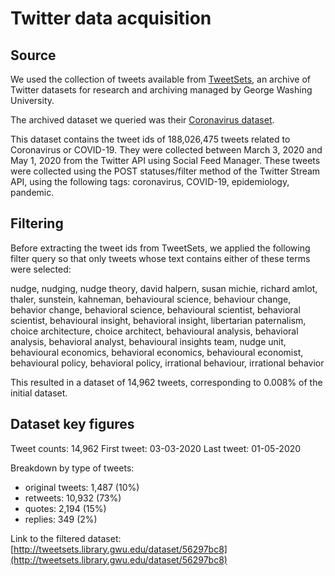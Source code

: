# Twitter data acquisition

## Source

We used the collection of tweets available from [TweetSets](https://tweetsets.library.gwu.edu/), an archive of Twitter datasets for research and archiving
managed by George Washing University.

The archived dataset we queried was their [Coronavirus dataset](https://dataverse.harvard.edu/dataset.xhtml?persistentId=doi:10.7910/DVN/LW0BTB).

This dataset contains the tweet ids of 188,026,475 tweets related to Coronavirus or COVID-19. They were collected
between March 3, 2020 and May 1, 2020 from the Twitter API using Social Feed Manager. These tweets were collected using
the POST statuses/filter method of the Twitter Stream API, using the following tags: coronavirus, COVID-19,
epidemiology, pandemic.


## Filtering

Before extracting the tweet ids from TweetSets, we applied the following filter query so that only tweets whose text
contains either of these terms were selected:

nudge, nudging, nudge theory, david halpern, susan michie, richard amlot, thaler, sunstein, kahneman, behavioural science, behaviour change, behavior change, behavioral science, behavioural scientist, behavioral scientist, behavioural insight, behavioral insight, libertarian paternalism, choice architecture, choice architect, behavioural analysis, behavioral analysis, behavioral analyst, behavioural insights team, nudge unit, behavioural economics, behavioral economics, behavioural economist, behavioural policy, behavioral policy, irrational behaviour, irrational behavior

This resulted in a dataset of 14,962 tweets, corresponding to 0.008% of the initial dataset.


## Dataset key figures
 
Tweet counts: 	14,962 
First tweet: 	03-03-2020 
Last tweet: 	01-05-2020

Breakdown by type of tweets: 

- original tweets: 	1,487 (10%) 
- retweets: 		10,932 (73%) 
- quotes:			2,194 (15%) 
- replies: 			349 (2%)


Link to the filtered dataset:
[http://tweetsets.library.gwu.edu/dataset/56297bc8](http://tweetsets.library.gwu.edu/dataset/56297bc8)